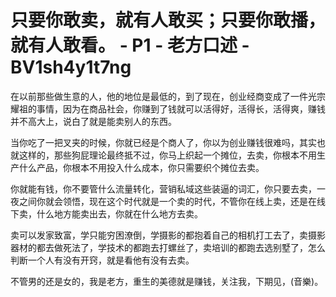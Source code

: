 # 只要你敢卖，就有人敢买；只要你敢播，就有人敢看。 - P1 - 老方口述 - BV1sh4y1t7ng

在以前那些做生意的人，他的地位是最低的，到了现在，创业经商变成了一件光宗耀祖的事情，因为在商品社会，你赚到了钱就可以活得好，活得长，活得爽，赚钱并不高大上，说白了就是能卖别人的东西。

当你吃了一把叉夹的时候，你就已经是个商人了，你以为创业赚钱很难吗，其实也就这样的，那些狗屁理论最终抵不过，你马上织起一个摊位，去卖，你根本不用生产什么产品，你根本不用投入什么成本，你只需要织个摊位去卖。

你就能有钱，你不要管什么流量转化，营销私域这些装逼的词汇，你只要去卖，一夜之间你就会领悟，现在这个时代就是一个卖的时代，不管你在线上卖，还是在线下卖，什么地方能卖出去，你就在什么地方去卖。

卖可以发家致富，学只能穷困潦倒，学摄影的都抱着自己的相机打工去了，卖摄影器材的都去做死法了，学技术的都跑去打螺丝了，卖培训的都跑去选别墅了，怎么判断一个人有没有开窍，就是看他有没有去卖。

不管男的还是女的，我是老方，重生的美德就是赚钱，关注我，下期见，(音樂)。